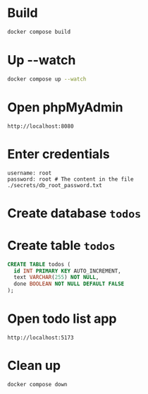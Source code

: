 # Build

```bash
docker compose build
```

# Up --watch

```bash
docker compose up --watch
```

# Open phpMyAdmin

```
http://localhost:8080
```

# Enter credentials

```
username: root
password: root # The content in the file ./secrets/db_root_password.txt
```

# Create database `todos`

# Create table `todos`

```sql
CREATE TABLE todos (
  id INT PRIMARY KEY AUTO_INCREMENT,
  text VARCHAR(255) NOT NULL,
  done BOOLEAN NOT NULL DEFAULT FALSE
);
```
# Open todo list app

```
http://localhost:5173
```

# Clean up

```bash
docker compose down
```